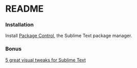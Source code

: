 # README

### Installation
Install [Package Control](https://packagecontrol.io/installation), the Sublime Text package manager.

### Bonus
[5 great visual tweaks for Sublime Text](https://wesbos.com/sublime-text-5-visual-tweaks/)

